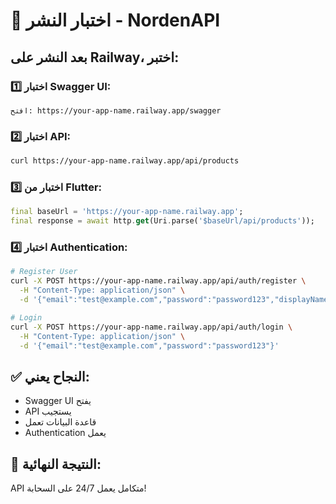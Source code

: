 # 🧪 اختبار النشر - NordenAPI

## بعد النشر على Railway، اختبر:

### 1️⃣ اختبار Swagger UI:
```
افتح: https://your-app-name.railway.app/swagger
```

### 2️⃣ اختبار API:
```bash
curl https://your-app-name.railway.app/api/products
```

### 3️⃣ اختبار من Flutter:
```dart
final baseUrl = 'https://your-app-name.railway.app';
final response = await http.get(Uri.parse('$baseUrl/api/products'));
```

### 4️⃣ اختبار Authentication:
```bash
# Register User
curl -X POST https://your-app-name.railway.app/api/auth/register \
  -H "Content-Type: application/json" \
  -d '{"email":"test@example.com","password":"password123","displayName":"Test User"}'

# Login
curl -X POST https://your-app-name.railway.app/api/auth/login \
  -H "Content-Type: application/json" \
  -d '{"email":"test@example.com","password":"password123"}'
```

## ✅ النجاح يعني:
- Swagger UI يفتح
- API يستجيب
- قاعدة البيانات تعمل
- Authentication يعمل

## 🎉 النتيجة النهائية:
API متكامل يعمل 24/7 على السحابة!
